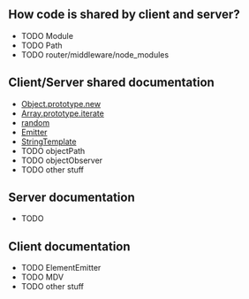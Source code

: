 ## How code is shared by client and server?

- TODO Module
- TODO Path
- TODO router/middleware/node_modules

## Client/Server shared documentation

- [Object.prototype.new](/app/node_modules/core/Object.prototype.new)
- [Array.prototype.iterate](/app/node_modules/Array.prototype.iterate)
- [random](/app/node_modules/random)
- [Emitter](/app/node_modules/emitter)
- [StringTemplate](/app/node_modules/StringTemplate)
- TODO objectPath
- TODO objectObserver
- TODO other stuff

## Server documentation

- TODO

## Client documentation

- TODO ElementEmitter
- TODO MDV
- TODO other stuff
